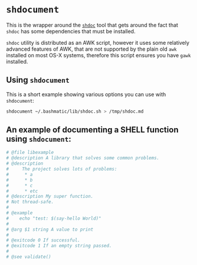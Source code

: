 <!-- vim: ft=markdown  -->

# `shdocument`

This is the wrapper around the [`shdoc`](https://github.com/reconquest/shdoc) tool that gets around the fact that `shdoc` has some dependencies that must be installed.

`shdoc` utility is distributed as an AWK script, however it uses some relatively advanced features of AWK, that are not supported by the plain old `awk` installed on most OS-X systems, therefore this script ensures you have `gawk` installed.

## Using `shdocument`

This is a short example showing various options you can use with `shdocument`:

```bash
shdocument ~/.bashmatic/lib/shdoc.sh > /tmp/shdoc.md
```

## An example of documenting a SHELL function using `shdocument`:

```bash
# @file libexample
# @description A library that solves some common problems.
# @description
#     The project solves lots of problems:
#      * a
#      * b
#      * c
#      * etc
# @description My super function.
# Not thread-safe.
#
# @example
#    echo "test: $(say-hello World)"
#
# @arg $1 string A value to print
#
# @exitcode 0 If successful.
# @exitcode 1 If an empty string passed.
#
# @see validate()
```

